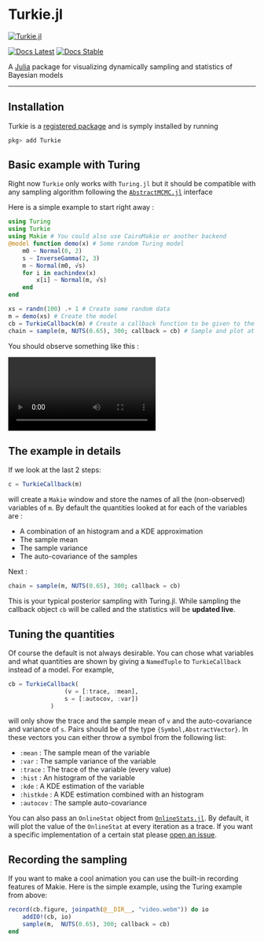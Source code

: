 # Turkie.jl
[![Turkie.jl](assets/Turkie-logo.png)](https://github.com/theogf/Turkie.jl)

[![Docs Latest](https://img.shields.io/badge/docs-dev-blue.svg)](https://theogf.github.io/Turkie.jl/dev)
[![Docs Stable](https://img.shields.io/badge/docs-stable-blue.svg)](https://theogf.github.io/Turkie.jl/stable)

A [Julia](http://julialang.org) package for visualizing dynamically sampling and statistics of Bayesian models
***

## Installation

Turkie is a [registered package](http://pkg.julialang.org) and is symply installed by running
```julia
pkg> add Turkie
```

## Basic example with Turing

Right now `Turkie` only works with `Turing.jl` but it should be compatible with any sampling algorithm following the [`AbstractMCMC.jl`](https://github.com/TuringLang/AbstractMCMC.jl) interface

Here is a simple example to start right away :
```julia
using Turing
using Turkie
using Makie # You could also use CairoMakie or another backend
@model function demo(x) # Some random Turing model
    m0 ~ Normal(0, 2)
    s ~ InverseGamma(2, 3)
    m ~ Normal(m0, √s)
    for i in eachindex(x)
        x[i] ~ Normal(m, √s)
    end
end

xs = randn(100) .+ 1 # Create some random data
m = demo(xs) # Create the model
cb = TurkieCallback(m) # Create a callback function to be given to the sample
chain = sample(m, NUTS(0.65), 300; callback = cb) # Sample and plot at the same time
```

You should observe something like this :

![Turkie Video](assets/Turkie-demo.webm)

## The example in details


If we look at the last 2 steps:
```julia
c = TurkieCallback(m)
```
will create a `Makie` window and store the names of all the (non-observed) variables of `m`.
By default the quantities looked at for each of the variables are :
 - A combination of an histogram and a KDE approximation
 - The sample mean
 - The sample variance
 - The auto-covariance of the samples

Next :
```julia
chain = sample(m, NUTS(0.65), 300; callback = cb) 
```
This is your typical posterior sampling with Turing.jl.
While sampling the callback object `cb` will be called and the statistics will be **updated live**.

## Tuning the quantities

Of course the default is not always desirable.
You can chose what variables and what quantities are shown by giving a `NamedTuple` to `TurkieCallback` instead of a model.
For example,
```julia
cb = TurkieCallback(
                (v = [:trace, :mean],
                s = [:autocov, :var])
            )
```
will only show the trace and the sample mean of `v` and the auto-covariance and variance of `s`.
Pairs should be of the type `{Symbol,AbstractVector}`.
In these vectors you can either throw a symbol from the following list:
- `:mean` : The sample mean of the variable
- `:var` : The sample variance of the variable
- `:trace` : The trace of the variable (every value)
- `:hist` : An histogram of the variable
- `:kde` : A KDE estimation of the variable
- `:histkde` : A KDE estimation combined with an histogram
- `:autocov` : The sample auto-covariance

You can also pass an `OnlineStat` object from [`OnlineStats.jl`](https://github.com/joshday/OnlineStats.jl).
By default, it will plot the value of the `OnlineStat` at every iteration as a trace.
If you want a specific implementation of a certain stat please [open an issue](https://github.com/theogf/Turkie.jl/issues/new).

## Recording the sampling

If you want to make a cool animation you can use the built-in recording features of Makie.
Here is the simple example, using the Turing example from above:
```julia
record(cb.figure, joinpath(@__DIR__, "video.webm")) do io
    addIO!(cb, io)
    sample(m,  NUTS(0.65), 300; callback = cb)
end
```
